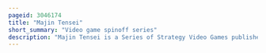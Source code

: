 ```yaml
---
pageid: 3046174
title: "Majin Tensei"
short_summary: "Video game spinoff series"
description: "Majin Tensei is a Series of Strategy Video Games published by Atlus. It is a Spin-Off from Atlus' Megami Tensei Franchise, and began with 1994's Majin Tensei. Since then, four further Titles have been released: Majin Tensei Ii: spiral Nemesis, Ronde, Majin Tensei: Blind Thinker and Majin Tensei: Blind Thinker Ii. The Player navigates a Field seen from a top-down or Three-Quarters Perspective as a human Character, and Battles Demons ; they can also recruit Demons, and fuse multiple allied Demons to create new, stronger Demons."
---
```


